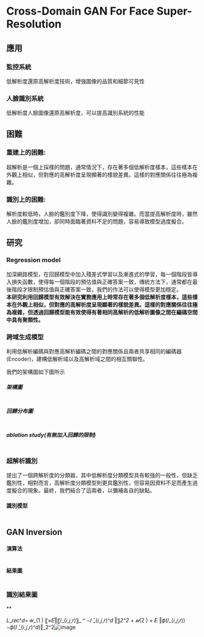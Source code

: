 # Cross-Domain GAN For Face Super-Resolution  
## 應用  
### 監控系統  
低解析度還原高解析度技術，增強圖像的品質和細節可見性  
### 人臉識別系統  
低解析度人臉圖像還原高解析度，可以提高識別系統的性能  
      
## 困難  
### 重建上的困難:  
超解析是一個上採樣的問題，通常情況下，存在著多個低解析度樣本，這些樣本在外觀上相似，但對應的高解析度呈現顯著的樣貌差異。這樣的對應關係往往極為複雜。  
### 識別上的困難:  
解析度較低時，人臉的鑑別度下降，使得識別變得複雜。而當提高解析度時，雖然人臉的鑑別度增加，卻同時面臨著資料不足的問題，容易導致模型過度擬合。  

## 研究  
### Regression model  
加深網路模型，在回歸模型中加入殘差式學習以及漸進式的學習，每一個階段皆導入損失函數，使得每一個階段的預估值與正確答案一致，傳統方法下，通常都在最後階段才限制預估值與正確答案一致，我們的作法可以使得模型更加穩定。  
**本研究利用回歸模型有效解決在實務應用上時常存在著多個低解析度樣本，這些樣本在外觀上相似，但對應的高解析度呈現顯著的樣貌差異。這樣的對應關係往往極為複雜，但透過回歸模型能有效使得有著相同高解析的低解析圖像之間在編碼空間中具有聚類性。**   

### 跨域生成模型  
利用低解析編碼與對應高解析編碼之間的對應關係且兩者共享相同的編碼器(Encoder)，建構低解析域以及高解析域之間的相互關聯性。  

我們的架構圖如下圖所示  
##### 架構圖
![]()  

##### 回歸分布圖  
![]()  

##### ablation study(有無加入回歸的限制)  
![]()  



### 超解析識別  
提出了一個跨解析度的分類器，其中低解析度分類模型具有較強的一般性，但缺乏鑑別性，相對而言，高解析度分類模型則更具鑑別性，但容易因資料不足而產生過度擬合的現象。最終，我們結合了這兩者，以彌補各自的缺點。 

#### 識別模型  
![]()  

## GAN Inversion

#### 演算法
![]()  

#### 結果圖  
![]()  

### 識別結果圖  
**![]() 

𝐿_𝑟𝑒𝑐^𝑑=  𝑤_(1  ) 〖×𝐸‖〖𝐼_(𝑖,𝑗,𝑟)〗_ ^ −𝐼 ̂_(𝑖,𝑗,𝑟)^𝑑 ‖〗_2^2 + 𝑤_(2  ) × 𝐸 ‖𝜙(𝐼_(𝑖,𝑗,𝑟))−𝜙(𝐼 ̂_(𝑖,𝑗,𝑟)^𝑑)‖_2^2![image](https://github.com/wangbosen123/Cross-Domain-GAN-for-Face-Super-Resolution/assets/92494937/44605241-5d1c-4d5b-980c-fa449ad10bad)






